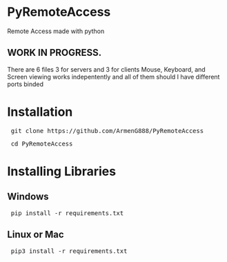 # PyRemoteAccess

Remote Access made with python

<h2>WORK IN PROGRESS.</h2>

There are 6 files 3 for servers and 3 for clients
Mouse, Keyboard, and Screen viewing works indepentently and all of them should I have different ports binded
<h1> Installation </h1>

<pre> git clone https://github.com/ArmenG888/PyRemoteAccess </pre>
<pre> cd PyRemoteAccess </pre>
<h1> Installing Libraries </h1>
<h2>Windows</h2>
<pre> pip install -r requirements.txt </pre>
<h2>Linux or Mac</h2>
<pre> pip3 install -r requirements.txt </pre>
  

